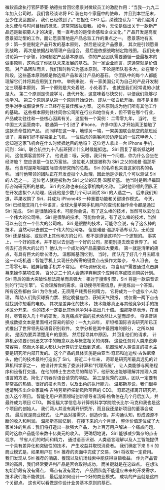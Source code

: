 微软首席执行官萨蒂亚·纳德拉曾回忆愿景对微软员工的激励作用：“当我一九九二年加入公司时，
我们曾经谈论将 PC 装在每个家庭中的使命，
并且到本世纪末，
至少在发达国家，
我们已经做到了。”
在担任 CEO 后，纳德拉认为：“我们混淆了永久使命与时间目标的概念，这常常困扰着我。
如今，无论是做出关于一款新产品还是新招募人才的决定，我一直考虑的是使命感和企业文化。”
产品开发是高度愿景驱动型的工作，而让愿景落地是产品总监工作的重点之一。
愿景落地有五步：第一步是制定产品开发的基本原则，
然后是设定产品愿景，
其次是引领愿景到战略，
再次是依据战略管理产品组合，
最后是依据战略制定路线图。
我们先来讨论第一个步骤，如何制定产品基本原则。
你的产品团队需要遵循一些最根本的做事原则，这构成了你团队未来发展的基石。
对一家企业而言，这通常就是价值观。
对产品团队而言，我们暂时称它为基本原则。
不论是团队有多大，处在哪个阶段，这些基本原则都是你选择产品和设计产品的基石。
你团队中的每个人都能理解它们并将其应用到工作中。
举例来说，
有一家美国公司为自己的产品开发制定三项基本原则，
第一个原则是大处着眼，
小处着手，
也就是我们经常说的小就是大。
第二个原则是快速学习，迭代开发，这意味着尽快交付，以便我们能够尽快学习。
第三个原则是从第一个原则开始设计。
即从一张白纸开始，而不是复制竞争对手或假设世界上已经存在最佳解决方案。
这些原则成为他们所有其他工作的基础。
这些根本原则往往同你公司所在行业和地位有关，但不管在哪个行业，产品成功往往和一些核心因素有关。
这里有一个案例：
二零零九年，
当时，
在中国三大运营商中，
联通第一个引进了 iPhone，
许多中国人才开始真正接触了这款革命性的产品。
而同样在这一年，地球另一端，一架美国联合航空的航班延误了，乘客们好不容易坐上飞机。
一位焦虑的乘客问旁边座位的一位花甲老人：您知道这家飞机会在什么时候抵达目的地吗？
这位老人拿出一台 iPhone 手机，问到：Siri，联合航空九十八航班预计什么时候能抵达。
Siri 回复了最新抵达时间。
这位乘客震惊坏了。
他说道：哦，天哪，我只有一个问题，你为什么会坐在经济舱？
您应该是一位亿万富翁。
这位老人就是被称为 Siri 之父的诺曼·温那斯基。
他当时是斯坦福国际咨询研究所的总裁。
Siri 的名称也来自这家机构的名称。
当时他带领的团队正在开发虚拟个人助理，因此他是少数几个可以测试 Siri 的人选之一。
这位老人就是被称为 Siri 之父的诺曼·温那斯基。
他当时是斯坦福国际咨询研究所的总裁。
Siri 的名称也来自这家机构的名称。
当时他带领的团队正在开发虚拟个人助理，因此他是少数几个可以测试 Siri 的人选之一。
后来我们知道，苹果收购了 Siri，并成为 iPhone4S 一种重要功能和关键操作模式。
今天，Siri 已经能支持几十种语言，全球大量苹果手机用户的查询和操作命令都是通过 Siri 完成。
Siri 是很酷的技术，可能你会说，有了这么棒的技术，当然可以去创立一个伟大的公司咯。
Siri 是很酷的技术，可能你会说，有了这么棒的技术，当然可以去创立一个伟大的公司咯。
Siri 是很酷的技术，可能你会说，有了这么棒的技术，当然可以去创立一个伟大的公司咯。
但是诺曼·温那斯基却认为，无论是 Siri 还是硅谷、或世界上其他地方的公司，都不是遵循这样的一个逻辑的。
事实上，一个好的技术，并不足以去创造一个好的公司，那更别提去改变世界了。
如何去打造伟大的公司？
他认为一个成功的产品需要四大要素。
第一就是清晰的痛点，有具有巨大的增长潜力。
温那斯基回忆到，
当时，
团队花了好几个月去瞄准这一市场机遇：智能手机上实现任务所需的键盘点击操作太繁杂，
令人沮丧。
在二零零七年，触屏智能手机并不常见。
市场调研发现，
每当用户需要通过点击屏幕来操作某项任务，
百分之二十的人会选择弃用这个应用程序或取消购买计划。
Siri 背后的重大突破性想法简单而且强大：相对于搜索引擎，Siri 将是一款语音识别的“行动引擎”。
它会理解你的需求，自动搜寻所需信息，并提炼出一个答案。
所有这些都由 Siri 为你生成，无须用户耗费任何精力。
它将成为一个虚拟个人助理，
帮助人们购买球赛门票、预定晚餐座位、获知天气预报，
或仅需一两下点击就找到你想看的电影。
其次是差异化的技术，
技术能够真正与其他竞争对手的技术区分开来，
你的技术一定要比其他竞争对手高出几十倍。
温那斯基表示，在当时，尽管投入几十年的研发，攻克痛点所需的技术依然让人望而却步。
将语音转换成数据文本是里面相对容易的部分：一九九四年，
斯坦福国际咨询研究所已正式推出了世界领先级语音识别软件。
文字分析是其中最困难的部分，
之所以如此，
是因为要弄清楚用户的意图，
然后探寻其中原因，
并回复他们的请求。
计算机必须要识别出文字中的概念以及与概念相关的词群。
这些任务对人类来说非常容易，然而大多数人都认为计算机无法做到这点。
机器理解人类语言的技术主要是研究所内部开发的。
这个产品的具体实施是由亚当·奇耶和迪迪埃·古佐尼牵头，他们的技术最终打造出了 Siri。
将近二十年来，
奇耶是研究所最具远见的计算机科学家之一，
他设计并实施了委派计算和“代理系统”，
让人类能够与网络程序和设备打交道。
在他的博士生古佐尼的帮助下，他研发出能够理解并推理人类语言的方法，简化了机器对语音请求的响应。
第三是优秀的团队，团队一定要有非常高的热情、很好的技术背景，以及出色的执行能力。
温那斯基说，我们很幸运请到杰出企业家戴格·吉特劳斯担任新风险项目的 CEO。
奇耶选择离开研究所，加入这个项目。
智能化用户界面领域创新领导者汤姆·格鲁伯在几个月后加入，并最终成为项目 CTO。
斯坦福大学信息与计算机科学学院院长比尔·马克和我也是这个项目的创始人。
我们两人并没有离开研究所，而且我还是新项目的董事会成员。
最后就是商业模式。
让产品对接需求，创造价值，并沟通认知，形成源源不断的收入和利润。
温那斯基回忆到，
在接下来的六个月里，
整体价值定位成了大家关注的焦点：我们将打造出一款强大产品，
为上百万用户解决一个痛点问题，
同时这款产品能带来数十亿美元的收入。
更确切地说，
Siri 能够减少繁杂的点击程序，
节省人们的时间和精力，
通过语音识别、人类语言理解以及人工智能提供一个具有差异化和突破性的技术，
产生收益并取悦消费者。
我们确定下来 Siri 的商业模式是，如果用户在 Siri 推荐的页面中完成了交易，Siri 将收取一定费用。
我们发现从 Siri 推荐的酒店、餐馆以及机场线索中能获得巨额收益。
作为产品管理的高层，我们经常要评判产品是否会取得成功。
而关键就是在这四点。
在想法初始阶段有没有痛点，
痛点有没有潜力，
产品团队能不能适应未来的开发需求，
技术我们能不能做到，
最后是如何设计一个好的商业模式。
成功的产品就是这四个关键点。
这也可以看做是你设计业务基本原则的基石。
